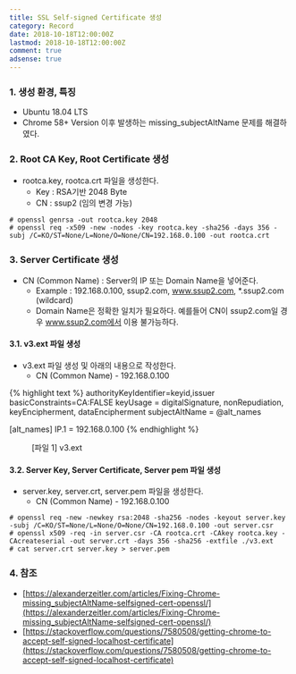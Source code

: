 ```yaml
---
title: SSL Self-signed Certificate 생성
category: Record
date: 2018-10-18T12:00:00Z
lastmod: 2018-10-18T12:00:00Z
comment: true
adsense: true
---
```


### 1. 생성 환경, 특징

* Ubuntu 18.04 LTS
* Chrome 58+ Version 이후 발생하는 missing_subjectAltName 문제를 해결하였다.

### 2. Root CA Key, Root Certificate 생성

* rootca.key, rootca.crt 파일을 생성한다.
  * Key : RSA기반 2048 Byte
  * CN : ssup2 (임의 변경 가능)

~~~
# openssl genrsa -out rootca.key 2048
# openssl req -x509 -new -nodes -key rootca.key -sha256 -days 356 -subj /C=KO/ST=None/L=None/O=None/CN=192.168.0.100 -out rootca.crt
~~~

### 3. Server Certificate 생성

* CN (Common Name) : Server의 IP 또는 Domain Name을 넣어준다.
  * Example : 192.168.0.100, ssup2.com, www.ssup2.com, *.ssup2.com (wildcard)
  * Domain Name은 정확한 일치가 필요하다. 예를들어 CN이 ssup2.com일 경우 www.ssup2.com에서 이용 불가능하다.

#### 3.1. v3.ext 파일 생성

* v3.ext 파일 생성 및 아래의 내용으로 작성한다.
  * CN (Common Name) - 192.168.0.100

{% highlight text %}
authorityKeyIdentifier=keyid,issuer
basicConstraints=CA:FALSE
keyUsage = digitalSignature, nonRepudiation, keyEncipherment, dataEncipherment
subjectAltName = @alt_names

[alt_names]
IP.1 = 192.168.0.100
{% endhighlight %}
<figure>
<figcaption class="caption">[파일 1] v3.ext</figcaption>
</figure>

#### 3.2. Server Key, Server Certificate, Server pem 파일 생성

* server.key, server.crt, server.pem 파일을 생성한다.
  * CN (Common Name) - 192.168.0.100

~~~
# openssl req -new -newkey rsa:2048 -sha256 -nodes -keyout server.key -subj /C=KO/ST=None/L=None/O=None/CN=192.168.0.100 -out server.csr
# openssl x509 -req -in server.csr -CA rootca.crt -CAkey rootca.key -CAcreateserial -out server.crt -days 356 -sha256 -extfile ./v3.ext
# cat server.crt server.key > server.pem
~~~

### 4. 참조

* [https://alexanderzeitler.com/articles/Fixing-Chrome-missing_subjectAltName-selfsigned-cert-openssl/](https://alexanderzeitler.com/articles/Fixing-Chrome-missing_subjectAltName-selfsigned-cert-openssl/)
* [https://stackoverflow.com/questions/7580508/getting-chrome-to-accept-self-signed-localhost-certificate](https://stackoverflow.com/questions/7580508/getting-chrome-to-accept-self-signed-localhost-certificate)
